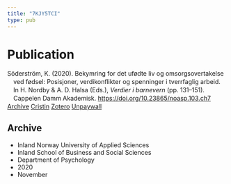 ```yaml
---
title: "7KJY5TCI"
type: pub
---
```

<h1>Publication</h1>
<article id="csl-bib-container-7KJY5TCI" class="csl-bib-container">
  <div class="csl-bib-body" style="line-height: 1.35; padding-left: 1em; text-indent:-1em;">
  <div class="csl-entry">S&#xF6;derstr&#xF6;m, K. (2020). Bekymring for det uf&#xF8;dte liv og omsorgsovertakelse ved f&#xF8;dsel: Posisjoner, verdikonflikter og spenninger i tverrfaglig arbeid. In H. Nordby &amp; A. D. Halsa (Eds.), <i>Verdier i barnevern</i> (pp. 131&#x2013;151). Cappelen Damm Akademisk. <a href="https://doi.org/10.23865/noasp.103.ch7">https://doi.org/10.23865/noasp.103.ch7</a></div>
</div>
  <div class="csl-bib-buttons">
    <a href="#taxonomy-article-7KJY5TCI" class="csl-bib-button">Archive</a>
    <a href alt="Cristin URL" class="csl-bib-button">Cristin</a>
    <a href alt="Zotero URL" class="csl-bib-button">Zotero</a>
    <a href="https://press.nordicopenaccess.no/index.php/noasp/catalog/view/103/498/3790-1" class="csl-bib-button">Unpaywall</a>
  </div>
  <div id="csl-bib-meta-container-7KJY5TCI"></div>
</article>
<div id="csl-bib-meta-7KJY5TCI" class="csl-bib-meta">
  <article id="taxonomy-article-7KJY5TCI" class="taxonomy-article">
    <h1>Archive</h1>
    <ul>
      <li>Inland Norway University of Applied Sciences</li>
      <li>Inland School of Business and Social Sciences</li>
      <li>Department of Psychology</li>
      <li>2020</li>
      <li>November</li>
    </ul>
  </article>
</div>
